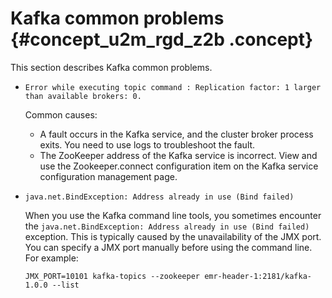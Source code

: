 # Kafka common problems {#concept_u2m_rgd_z2b .concept}

This section describes Kafka common problems.

-   `Error while executing topic command : Replication factor: 1 larger than available brokers: 0.`

    Common causes:

    -   A fault occurs in the Kafka service, and the cluster broker process exits. You need to use logs to troubleshoot the fault.
    -   The ZooKeeper address of the Kafka service is incorrect. View and use the Zookeeper.connect configuration item on the Kafka service configuration management page.
-   `java.net.BindException: Address already in use (Bind failed)`

    When you use the Kafka command line tools, you sometimes encounter the `java.net.BindException: Address already in use (Bind failed)` exception. This is typically caused by the unavailability of the JMX port. You can specify a JMX port manually before using the command line. For example:

    ```
    JMX_PORT=10101 kafka-topics --zookeeper emr-header-1:2181/kafka-1.0.0 --list
    ```



